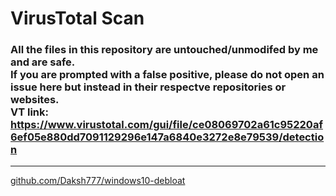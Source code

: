 # VirusTotal Scan
### All the files in this repository are untouched/unmodifed by me and are safe. <br> **If you are prompted with a false positive, please do not open an issue here but instead in their respectve repositories or websites.** <br> VT link: https://www.virustotal.com/gui/file/ce08069702a61c95220af6ef05e880dd7091129296e147a6840e3272e8e79539/detection

---
[github.com/Daksh777/windows10-debloat](https://github.com/Daksh777/windows10-debloat)
